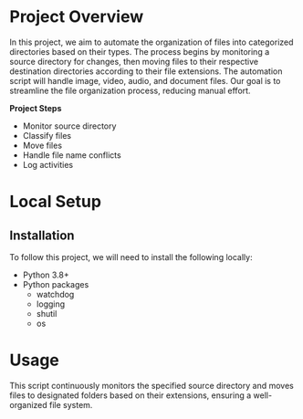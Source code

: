 # Project Overview

In this project, we aim to automate the organization of files into categorized directories based on their types. The process begins by monitoring a source directory for changes, then moving files to their respective destination directories according to their file extensions. The automation script will handle image, video, audio, and document files. Our goal is to streamline the file organization process, reducing manual effort.

**Project Steps**
* Monitor source directory
* Classify files
* Move files
* Handle file name conflicts
* Log activities

# Local Setup

## Installation

To follow this project, we will need to install the following locally:

* Python 3.8+
* Python packages
    * watchdog
    * logging
    * shutil
    * os

 # Usage
 This script continuously monitors the specified source directory and moves files to designated folders based on their extensions, ensuring a well-organized file system.
